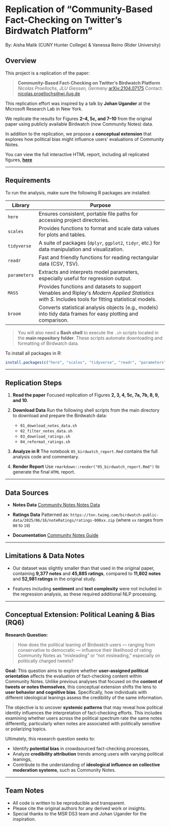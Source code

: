 # Replication of “Community-Based Fact-Checking on Twitter’s Birdwatch Platform”

By: Aisha Malik (CUNY Hunter College) & Vanessa Reino (Rider University)

## Overview

This project is a replication of the paper:

> **Community-Based Fact-Checking on Twitter’s Birdwatch Platform**
> *Nicolas Proellochs, JLU Giessen, Germany*
> [arXiv:2104.07175](https://arxiv.org/abs/2104.07175)
> Contact: [nicolas.proellochs@wi.jlug.de](mailto:nicolas.proellochs@wi.jlug.de)

This replication effort was inspired by a talk by **Johan Ugander** at the Microsoft Research Lab in New York.

We replicate the results for Figures **2–4, 5c, and 7–10** from the original paper using publicly available Birdwatch (now Community Notes) data.

In addition to the replication, we propose a **conceptual extension** that explores how political bias might influence users' evaluations of Community Notes.

You can view the full interactive HTML report, including all replicated figures, [**here**](https://rawcdn.githack.com/msr-ds3/community-notes-2025-group-5/c7e83ecd8ca608e951db509c2c5d3cf3e24ecc98/05_birdwatch_report.html)

---

## Requirements

To run the analysis, make sure the following R packages are installed:

| **Library**  | **Purpose**                                                                                                                                         |
| ------------ | --------------------------------------------------------------------------------------------------------------------------------------------------- |
| `here`       | Ensures consistent, portable file paths for accessing project directories.                                                                          |
| `scales`     | Provides functions to format and scale data values for plots and tables.                                                                            |
| `tidyverse`  | A suite of packages (`dplyr`, `ggplot2`, `tidyr`, etc.) for data manipulation and visualization.                                                    |
| `readr`      | Fast and friendly functions for reading rectangular data (CSV, TSV).                                                                                |
| `parameters` | Extracts and interprets model parameters, especially useful for regression output.                                                                  |
| `MASS`       | Provides functions and datasets to support Venables and Ripley's *Modern Applied Statistics with S*. Includes tools for fitting statistical models. |
| `broom`      | Converts statistical analysis objects (e.g., models) into tidy data frames for easy plotting and comparison.                                        |

> You will also need a **Bash shell** to execute the `.sh` scripts located in the **main repository folder**. These scripts automate downloading and formatting of Birdwatch data.

To install all packages in R:

```r
install.packages(c("here", "scales", "tidyverse", "readr", "parameters", "MASS", "broom"))
```

---

## Replication Steps

1. **Read the paper**
   Focused replication of Figures **2, 3, 4, 5c, 7a, 7b, 8, 9, and 10**.

2. **Download Data**
   Run the following shell scripts from the main directory to download and prepare the Birdwatch data:

   * `01_download_notes_data.sh`
   * `02_filter_notes_data.sh`
   * `03_download_ratings.sh`
   * `04_reformat_ratings.sh`

3. **Analyze in R**
   The notebook `05_birdwatch_report.Rmd` contains the full analysis code and commentary.

4. **Render Report**
   Use `rmarkdown::render("05_birdwatch_report.Rmd")` to generate the final `HTML` report.

---

## Data Sources

* **Notes Data**
  [Community Notes Notes Data](https://ton.twimg.com/birdwatch-public-data/2025/06/16/notes/notes-00000.zip)

* **Ratings Data**
  Patterned as:
  `https://ton.twimg.com/birdwatch-public-data/2025/06/16/noteRatings/ratings-000xx.zip`
  (where `xx` ranges from `00` to `19`)

* **Documentation**
  [Community Notes Guide](https://communitynotes.x.com/guide/en/under-the-hood/ranking-notes)

---

## Limitations & Data Notes

* Our dataset was slightly smaller than that used in the original paper, containing **9,377 notes** and **45,885 ratings**, compared to **11,802 notes** and **52,981 ratings** in the original study.

* Features including **sentiment** and **text complexity** were not included in the regression analysis, as these required additional NLP processing.

---

## Conceptual Extension: Political Leaning & Bias (RQ6)

**Research Question:**

> How does the political leaning of Birdwatch users — ranging from conservative to democratic — influence their likelihood of rating Community Notes as “misleading” or “not misleading,” especially on politically charged tweets?

**Goal:**
This question aims to explore whether **user-assigned political orientation** affects the evaluation of fact-checking content within Community Notes. Unlike previous analyses that focused on the **content of tweets or notes themselves**, this conceptual extension shifts the lens to **user behavior and cognitive bias**. Specifically, how individuals with different ideological leanings assess the credibility of the same information.

The objective is to uncover **systemic patterns** that may reveal how political identity influences the interpretation of fact-checking efforts. This includes examining whether users across the political spectrum rate the same notes differently, particularly when notes are associated with politically sensitive or polarizing topics.

Ultimately, this research question seeks to:

* Identify **potential bias** in crowdsourced fact-checking processes,
* Analyze **credibility attribution** trends among users with varying political leanings,
* Contribute to the understanding of **ideological influence on collective moderation systems**, such as Community Notes.

---

## Team Notes

* All code is written to be reproducible and transparent.
* Please cite the original authors for any derived work or insights.
* Special thanks to the MSR DS3 team and Johan Ugander for the inspiration.
